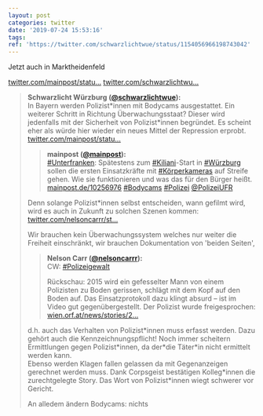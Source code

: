 ```yaml
---
layout: post
categories: twitter
date: '2019-07-24 15:53:16'
tags: 
ref: 'https://twitter.com/schwarzlichtwue/status/1154056966198743042'
---
```

Jetzt auch in Marktheidenfeld

[twitter.com/mainpost/statu…](https://twitter.com/mainpost/status/1154032486176952320?s=19) [twitter.com/schwarzlichtwu…](https://twitter.com/schwarzlichtwue/status/1139519533616652289)
> <b>Schwarzlicht Würzburg ([@schwarzlichtwue](https://twitter.com/schwarzlichtwue)):</b>  
>In Bayern werden Polizist\*innen mit Bodycams ausgestattet. Ein weiterer Schritt in Richtung Überwachungsstaat? Dieser wird jedenfalls mit der Sicherheit von Polizist\*innen begründet. Es scheint eher als würde hier wieder ein neues Mittel der Repression erprobt.  [twitter.com/mainpost/statu…](https://twitter.com/mainpost/status/1139457450451460096)  
>> <b>mainpost ([@mainpost](https://twitter.com/mainpost)):</b>    
>>[#Unterfranken](/t/unterfranken): Spätestens zum [#Kiliani](/t/kiliani)-Start in [#Würzburg](/t/würzburg) sollen die ersten Einsatzkräfte mit [#Körperkameras](/t/körperkameras) auf Streife gehen. Wie sie funktionieren und was das für den Bürger heißt. [mainpost.de/10256976](http://mainpost.de/10256976) [#Bodycams](/t/bodycams) [#Polizei](/t/polizei) [@PolizeiUFR](https://twitter.com/PolizeiUFR)    
>  
>  
>Denn solange Polizist\*innen selbst entscheiden, wann gefilmt wird, wird es auch in Zukunft zu solchen Szenen kommen: [twitter.com/nelsoncarrr/st…](https://twitter.com/nelsoncarrr/status/1135789025741217792?s=19)  
>  
>Wir brauchen kein Überwachungssystem welches nur weiter die Freiheit einschränkt, wir brauchen Dokumentation von 'beiden Seiten',   
>> <b>Nelson Carr ([@nelsoncarrr](https://twitter.com/nelsoncarrr)):</b>    
>>CW: [#Polizeigewalt](/t/polizeigewalt)    
>>    
>>Rückschau: 2015 wird ein gefesselter Mann von einem Polizisten zu Boden gerissen, schlägt mit dem Kopf auf den Boden auf. Das Einsatzprotokoll dazu klingt absurd – ist im Video gut gegenübergestellt. Der Polizist wurde freigesprochen: [wien.orf.at/news/stories/2…](https://wien.orf.at/news/stories/2797614/)     
>  
>  
>d.h. auch das Verhalten von Polizist\*innen muss erfasst werden. Dazu gehört auch die Kennzeichnungspflicht! Noch immer scheitern Ermittlungen gegen Polizist\*innen, da der\*die Täter\*in nicht ermittelt werden kann.   
>Ebenso werden Klagen fallen gelassen da mit Gegenanzeigen gerechnet werden muss. Dank Corpsgeist bestätigen Kolleg\*innen die zurechtgelegte Story. Das Wort von Polizist\*innen wiegt schwerer vor Gericht.  
>  
>An alledem ändern Bodycams: nichts  
>  
>  

